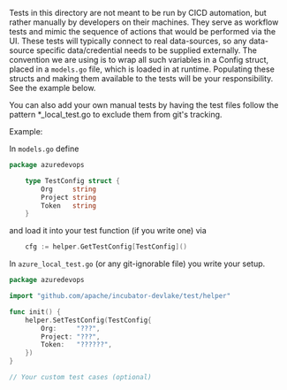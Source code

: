 <!--
Licensed to the Apache Software Foundation (ASF) under one or more
contributor license agreements.  See the NOTICE file distributed with
this work for additional information regarding copyright ownership.
The ASF licenses this file to You under the Apache License, Version 2.0
(the "License"); you may not use this file except in compliance with
the License.  You may obtain a copy of the License at

    http://www.apache.org/licenses/LICENSE-2.0

Unless required by applicable law or agreed to in writing, software
distributed under the License is distributed on an "AS IS" BASIS,
WITHOUT WARRANTIES OR CONDITIONS OF ANY KIND, either express or implied.
See the License for the specific language governing permissions and
limitations under the License.
-->
Tests in this directory are not meant to be run by CICD automation, but rather manually by developers on their machines.
They serve as workflow tests and mimic the sequence of actions that would be performed via the UI. These
tests will typically connect to real data-sources, so any data-source specific data/credential needs to be supplied
externally. The convention we are using is to wrap all such variables in a Config struct, placed in a `models.go` file,
which is loaded in at runtime. Populating these structs and making them available to the tests will be your responsibility.
See the example below.

You can also add your own manual tests by having the test files follow the pattern *_local_test.go to exclude them
from git's tracking.

Example:

In `models.go` define
```go
package azuredevops

    type TestConfig struct {
        Org     string
        Project string
        Token   string
    }
```

and load it into your test function (if you write one) via
```go
    cfg := helper.GetTestConfig[TestConfig]()
```

In `azure_local_test.go` (or any git-ignorable file) you write your setup.
```go
package azuredevops

import "github.com/apache/incubator-devlake/test/helper"

func init() {
	helper.SetTestConfig(TestConfig{
		Org:     "???",
		Project: "???",
		Token:   "??????",
	})
}

// Your custom test cases (optional)
```